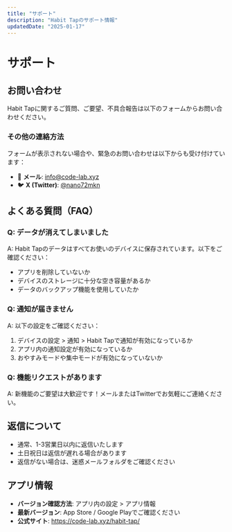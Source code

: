 ```yaml
---
title: "サポート"
description: "Habit Tapのサポート情報"
updatedDate: "2025-01-17"
---
```


# サポート

## お問い合わせ

Habit Tapに関するご質問、ご要望、不具合報告は以下のフォームからお問い合わせください。

<GoogleForm formUrl="https://docs.google.com/forms/d/e/1FAIpQLScL6SufWhTnXvJNkB7Nwrxe3gnAARc7PWAY2vhzhAijys4nZA/viewform" height="800" />

### その他の連絡方法

フォームが表示されない場合や、緊急のお問い合わせは以下からも受け付けています：

- 📧 **メール**: info@code-lab.xyz
- 🐦 **X (Twitter)**: [@nano72mkn](https://twitter.com/nano72mkn)

## よくある質問（FAQ）

### Q: データが消えてしまいました

A: Habit Tapのデータはすべてお使いのデバイスに保存されています。以下をご確認ください：
- アプリを削除していないか
- デバイスのストレージに十分な空き容量があるか
- データのバックアップ機能を使用していたか

### Q: 通知が届きません

A: 以下の設定をご確認ください：
1. デバイスの設定 > 通知 > Habit Tapで通知が有効になっているか
2. アプリ内の通知設定が有効になっているか
3. おやすみモードや集中モードが有効になっていないか

### Q: 機能リクエストがあります

A: 新機能のご要望は大歓迎です！メールまたはTwitterでお気軽にご連絡ください。

## 返信について

- 通常、1-3営業日以内に返信いたします
- 土日祝日は返信が遅れる場合があります
- 返信がない場合は、迷惑メールフォルダをご確認ください

## アプリ情報

- **バージョン確認方法**: アプリ内の設定 > アプリ情報
- **最新バージョン**: App Store / Google Playでご確認ください
- **公式サイト**: https://code-lab.xyz/habit-tap/

